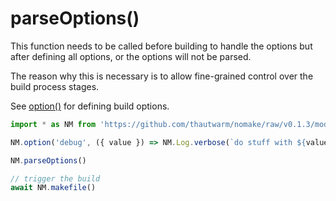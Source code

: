 # parseOptions()

This function needs to be called before building to handle the options but after defining all options, or the options will not be parsed.

The reason why this is necessary is to allow fine-grained control over the build process stages.

See [option()](./option.md) for defining build options.

```typescript
import * as NM from 'https://github.com/thautwarm/nomake/raw/v0.1.3/mod.ts'

NM.option('debug', ({ value }) => NM.Log.verbose(`do stuff with ${value}`))

NM.parseOptions()

// trigger the build
await NM.makefile()
```